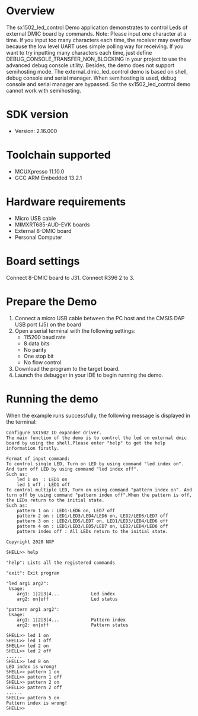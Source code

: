 Overview
========
The sx1502_led_control Demo application demonstrates to control Leds of external DMIC board by commands.
Note: Please input one character at a time. If you input too many characters each time, the receiver may overflow
because the low level UART uses simple polling way for receiving. If you want to try inputting many characters each time,
just define DEBUG_CONSOLE_TRANSFER_NON_BLOCKING in your project to use the advanced debug console utility.
Besides, the demo does not support semihosting mode. The external_dmic_led_control demo is based on shell, debug console and serial manager. When semihosting is used, debug console and serial manager are bypassed. So the sx1502_led_control demo cannot work with semihosting.

SDK version
===========
- Version: 2.16.000

Toolchain supported
===================
- MCUXpresso  11.10.0
- GCC ARM Embedded  13.2.1

Hardware requirements
=====================
- Micro USB cable
- MIMXRT685-AUD-EVK boards
- External 8-DMIC board
- Personal Computer

Board settings
==============
Connect 8-DMIC board to J31.
Connect R396 2 to 3.

Prepare the Demo
================
1.  Connect a micro USB cable between the PC host and the CMSIS DAP USB port (J5) on the board
2.  Open a serial terminal with the following settings:
    - 115200 baud rate
    - 8 data bits
    - No parity
    - One stop bit
    - No flow control
3.  Download the program to the target board.
4.  Launch the debugger in your IDE to begin running the demo.

Running the demo
================
When the example runs successfully, the following message is displayed in the terminal:

~~~~~~~~~~~~~~~~~~~~~
Configure SX1502 IO expander driver.
The main function of the demo is to control the led on external dmic board by using the shell.Please enter "help" to get the help information firstly.

Format of input command:
To control single LED, Turn on LED by using command "led index on". And turn off LED by using command "led index off".
Such as:
    led 1 on  : LED1 on
    led 1 off : LED1 off
To control multiple LED, Turn on using command "pattern index on". And turn off by using command "pattern index off".When the pattern is off, the LEDs return to the initial state.
Such as:
    pattern 1 on : LED1-LED6 on, LED7 off
    pattern 2 on : LED1/LED3/LED4/LED6 on, LED2/LED5/LED7 off
    pattern 3 on : LED2/LED5/LED7 on, LED1/LED3/LED4/LED6 off
    pattern 4 on : LED1/LED3/LED5/LED7 on, LED2/LED4/LED6 off
    pattern index off : All LEDs return to the initial state.

Copyright 2020 NXP

SHELL>> help

"help": Lists all the registered commands

"exit": Exit program

"led arg1 arg2":
 Usage:
    arg1: 1|2|3|4...            Led index
    arg2: on|off                Led status

"pattern arg1 arg2":
 Usage:
    arg1: 1|2|3|4...            Pattern index
    arg2: on|off                Pattern status

SHELL>> led 1 on
SHELL>> led 1 off
SHELL>> led 2 on
SHELL>> led 2 off
......
SHELL>> led 8 on
LED index is wrong!
SHELL>> pattern 1 on
SHELL>> pattern 1 off
SHELL>> pattern 2 on
SHELL>> pattern 2 off
......
SHELL>> pattern 5 on
Pattern index is wrong!
SHELL>>
~~~~~~~~~~~~~~~~~~~~~
